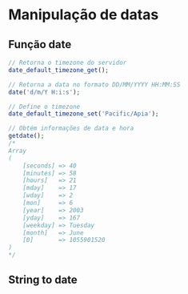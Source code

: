 # Manipulação de datas

## Função date
```php
// Retorna o timezone do servidor
date_default_timezone_get();

// Retorna a data no formato DD/MM/YYYY HH:MM:SS
date('d/m/Y H:i:s');

// Define o timezone
date_default_timezone_set('Pacific/Apia');

// Obtém informações de data e hora
getdate();
/*
Array
(
    [seconds] => 40
    [minutes] => 58
    [hours]   => 21
    [mday]    => 17
    [wday]    => 2
    [mon]     => 6
    [year]    => 2003
    [yday]    => 167
    [weekday] => Tuesday
    [month]   => June
    [0]       => 1055901520
)
*/
```

## String to date
```php

```
<!--stackedit_data:
eyJoaXN0b3J5IjpbMTY4MTYxMTA3LC04MzM3MjUxNDBdfQ==
-->